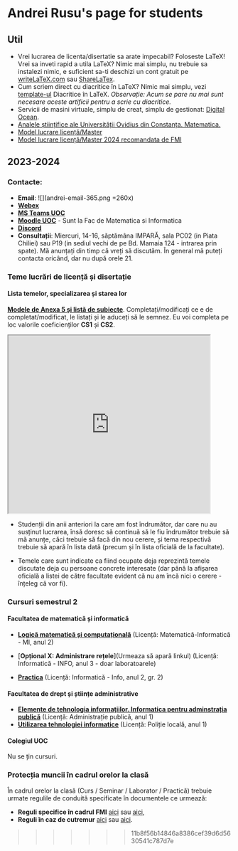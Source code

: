 <!-- title: index.html -->
<meta http-equiv='cache-control' content='no-cache'> 
<meta http-equiv='expires' content='0'> 
<meta http-equiv='pragma' content='no-cache'>

# Andrei Rusu's page for students

## Util

- Vrei lucrarea de licenta/disertatie sa arate impecabil? Foloseste LaTeX! Vrei sa inveti rapid a utila LaTeX? Nimic mai simplu, nu trebuie sa instalezi nimic, e suficient sa-ti deschizi un cont gratuit pe [writeLaTeX.com](https://www.overleaf.com?r=bcec7732&rm=d&rs=b) sau [ShareLaTex](https://www.overleaf.com?r=bcec7732&rm=d&rs=b). 
- Cum scriem direct cu diacritice în LaTeX? Nimic mai simplu, vezi [template-ul](./diacritice_latex.htm) Diacritice în LaTeX. _Observație: Acum se pare nu mai sunt necesare aceste artificii pentru a scrie cu diacritice._ 
- Servicii de masini virtuale, simplu de creat, simplu de gestionat: [Digital Ocean](https://m.do.co/c/c5eb1086fd76).
- [Analele științifice ale Universității Ovidius din Constanța. Matematica.](http://www.anstuocmath.ro)
- [Model lucrare licență/Master](https://www.overleaf.com/read/hsyyrfdwjhdh)
- [Model lucrare licență/Master 2024 recomandata de FMI](https://www.overleaf.com/read/hsyyrfdwjhdh#302720)


## 2023-2024
### Contacte: 

- **Email**: ![](andrei-email-365.png =260x)
- [**Webex**](https://meetingsemea5.webex.com/meet/andrei.rusu)
- [**MS Teams UOC**](https://teams.microsoft.com/l/team/19%3aef55a7d4ec384fab9bd864dd274e8059%40thread.tacv2/conversations?groupId=f03e8a8e-3245-477d-9c5f-a9c4474b1572&tenantId=0ae86a88-e993-4850-9db2-1ff1884f9c8a)
- [**Moodle UOC**](https://moodle.univ-ovidius.ro/) - Sunt la Fac de Matematica si Informatica
- [**Discord**](https://discord.gg/TAbnDF7nYT) 
- **Consultații**: Miercuri, 14-16, săptămâna IMPARĂ, sala PC02 (in Piata Chiliei) sau P19 (in sediul vechi de pe Bd. Mamaia 124 - intrarea prin spate). Mă anunțați din timp că vreți să discutăm. În general mă puteți contacta oricând, dar nu după orele 21.

<!--
- [__Programul activităților__](./A.Rusu-2021-2022-sem-2.png)
-->

### Teme lucrări de licență și disertație

#### Lista temelor, specializarea și starea lor

[**Modele de Anexa 5 și listă de subiecte**](https://s.go.ro/oe7rnlql). Completați/modificați ce e de completat/modificat, le listați și le aduceți să le semnez. Eu voi completa pe loc valorile coeficienților **CS1** și **CS2**. 

<iframe src="https://docs.google.com/spreadsheets/d/e/2PACX-1vSdA3iSWxtFC2FpnlBM0XUbsELPgggBYj60bDlivcyx4ze50F9VbyxwScrnwVnXLKg4Nnu9_b5J3kJq/pubhtml?gid=0&amp;single=true&amp;widget=true&amp;headers=false" width="90%" height="400px" scroll="true"></iframe>

- Studenții din anii anteriori la care am fost îndrumător, dar care nu au susținut lucrarea, însă doresc să continuă să le fiu îndrumător trebuie să mă anunțe, căci trebuie să facă din nou cerere, și tema respectivă trebuie să apară în lista dată (precum și în lista oficială de la facultate). 

- Temele care sunt indicate ca fiind ocupate deja reprezintă temele discutate deja cu persoane concrete interesate (dar până la afișarea oficială a listei de către facultate evident că nu am încă nici o cerere - înțeleg că vor fi). 

### Cursuri semestrul 2
#### Facultatea de matematică și informatică
- [**Logică matematică și computațională**](./index-mi2-lmc.html) (Licență: Matematică-Informatică - MI, anul 2)

- [**Opțional X: Administrare rețele**](Urmeaza să apară linkul) (Licență: Informatică - INFO, anul 3 - doar laboratoarele)

- [**Practica**](./index-practica-info2gr2.html) (Licență: Informatică - Info, anul 2, gr. 2)

<!--
- [**Logică matematică și computațională**](./index-info1-lmc.html) (Licență: Informatică - INFO, anul 1)
- [**Mathematical and computational logic**](./index-cs1-lmc.html) (Licență: Informatică (în limba engleză) - CS, anul 1)
- [**Modelare cu algoritmi genetici**](./index-mti2-mag.html) (Master: Modelare și tehnologii informatice (MTI), anul 2)

- [**Inteligență artificială**]() (Licență: Matematică-Informatică (mi), anul 3)
- [**Elective VII - Software Engineering**]() (Licență: Informatică în limba engleză (Computer Science), anul 3)
- [**Inteligență artificială aplicată**]() (Master: Medii virtuale multi-modale și distribuite (MVMOD), anul 1)
- [**Sisteme multi-agent**]() (Master: Medii virtuale multi-modale și distribuite (MVMOD), anul 2) 
-->

<!-- 
- [**Inteligență artificială**](./index-mi3-ia.html) (Licență: Matematică-Informatică (mi), anul 3)
- [**Elective VII - Software Engineering**](./index-cs3-se.html) (Licență: Informatică în limba engleză (Computer Science), anul 3)
- [**Inteligență artificială aplicată**](./index-mvmod1-iaa.html) (Master: Medii virtuale multi-modale și distribuite (MVMOD), anul 1)
- [**Sisteme multi-agent**](./index-mvmod2-sma.html) (Master: Medii virtuale multi-modale și distribuite (MVMOD), anul 2) 
 -->
<!--
- [**Dezvoltarea aplicațiilor Web (2020)**](./index-info3-daw.html) (Licență: Informatică, anul 3 (info3), ...)
-->

#### Facultatea de drept și științe administrative

- [**Elemente de tehnologia informațiilor. Informatica pentru adminstrația publică**](./index-ap1.html) (Licență: Administrație publică, anul 1)
- [**Utilizarea tehnologiei informatice**](./index-pl1.html) (Licență: Poliție locală, anul 1)

<!--
#### Facultatea de Ștințe Economice

- [**Sisteme informatice de asistare a deciziilor**](./index-fse-cig3-if-siad.html) (Licență: Contabilitate și informatică de gestiune, **IF**, anul 3)
- [**Sisteme informatice de asistare a deciziilor**](./index-fse-cig3-id-siad.html) (Licență: Contabilitate și informatică de gestiune, **ID**, anul 3)
- [**Matematică aplicată în economie**]() (Licență: Contabilitate și Informatică de Gestiune, anul 1)
-->


#### Colegiul UOC

Nu se țin cursuri. 

<!-- 
- **Pregătirea lucrării de absolvire.** Mă contactați pe Discord, email, Teams (indicate mai sus la **Contacte**). 
 -->
<!--
- [**2-M1 - Conectarea calculatoarelor la rețea**](./index-arlc3-cclr.html) (Calificare profesională postliceală: Administrator retele locale și comunicații, anul 2, sem.3)
- [**2-M4 - Întreținerea echipamentelor de rețea**](./index-arlc3-iedr.html) (Calificare profesională postliceală: Administrator retele locale și comunicații, anul 2, sem.3)

<hr />

- [**1-M4 - Componente,concepte și tehnologii de rețele**](./index-arlc1-cctr.html) ((Calificare profesională postliceală: Administrator retele locale și comunicații, anul 1, sem.1)) - 2020-2021
- [**1-M11 - Crearea site-urilor web**](./index-ap2-csw.html) ((Calificare profesională postliceală: Analist programator, anul 1, sem.2)) - 2020-2021
-->
### Protecția muncii în cadrul orelor la clasă

În cadrul orelor la clasă (Curs / Seminar / Laborator / Practică) trebuie urmate regulile de conduită specificate în documentele ce urmează:

- **Reguli specifice în cadrul FMI** [aici](https://yadi.sk/i/zcu9X_4Q2DC2kw) sau [aici](http://s.go.ro/ko81hljz), 
- **Reguli în caz de cutremur** [aici](https://yadi.sk/d/hR2C0_PhpMMBPw) sau [aici](http://s.go.ro/fnubqwes). 

<!-- 
### Teme de licență / master / grad 1

Temele studenților (Licență / Master) rămași din anii trecuți rămân după ei (doar să-mi confirme acest lucru - am trimis mail la inceput de octombrie 2021). Lista temelor pentru acest an a apărut deja. Dacă aveți sugestii de teme la care ați dori să lucrați anii viitori - sunteți bineveniți (trimiteți titlul și o scurtă descriere). Ale informații urmează să apară. Anul acesta (2021-2022) **nu mai accept studenți pentru lucrarea de licență** (sunt prea mulți deja). 
 -->
<!--
[//]: # [**Lista temelor de licență (info + cs) / master (mvmod + mti) / grad 1 (mate + info)**](Teme_lic_mas_grad.html)
 
Referitor la titlurile temelor de licență și master, dacă doriți să susțineți cu mine o altă temă - Vă rog să mă anunțați, să îmi spuneți cam la ce temă Vă gândiți, ce plan de acțiune aveți. Apoi vom vedea dacă o mai putem adăuga în lista temelor aprobate de facultate (de obicei se aprobă).

Tot aici vor apare și informații pentru studenții înscriși la mine pentru lucrarea de licență, disertație sau grad 1.

__Model (FMI) de lucrare de licență/master__, poate fi vizualizat [**online**](https://www.overleaf.com/read/hsyyrfdwjhdh). 

__Alte informații__ din [__FMI__](https://fmi.univ-ovidius.ro/) legate de examenul absolvire de [__licență__](https://fmi.univ-ovidius.ro/academic/studii-de-licenta/licenta-documente/) sau [__masterat__](https://fmi.univ-ovidius.ro/academic/studii-de-masterat/masterat-documente/). 


[//]: # (This syntax works like a comment, and won't appear in any output. Formularul vechi   https://forms.gle/W2ei1nKSqsb3FbURA)
[//]: # (It’s a little bizarre, but it works with MacDown and Pandoc.)

-->

<!-- And this comment will appear in html output as a comment -->

<!-- 
=======
# Andrei Rusu's page for students

## Util

- Vrei lucrarea de licenta/disertatie sa arate impecabil? Foloseste LaTeX! Vrei sa inveti rapid a utila LaTeX? Nimic mai simplu, nu trebuie sa instalezi nimic, e suficient sa-ti deschizi un cont gratuit pe [writeLaTeX.com](https://www.overleaf.com?r=bcec7732&rm=d&rs=b) sau [ShareLaTex](https://www.overleaf.com?r=bcec7732&rm=d&rs=b). 
- Cum scriem direct cu diacritice în LaTeX? Nimic mai simplu, vezi [template-ul](./diacritice_latex.htm) Diacritice în LaTeX. _Observație: Acum se pare nu mai sunt necesare aceste artificii pentru a scrie cu diacritice._ 
- Servicii de hosting gratuit. Pare sa fie chiar asa. Spatiu de 20 GB, Trafic – 150GB, PHP (orice versiune), MySql la alegere. Chiar este curios cat va dura. Oricum in alta forma acelasi lucru il ofera si Google, si Dropbox, etc. 
- Servicii de masini virtuale, simplu de creat, simplu de gestionat: [Digital Ocean](https://m.do.co/c/c5eb1086fd76).
- [Analele științifice ale Universității Ovidius din Constanța. Matematica.](http://www.anstuocmath.ro)
- [Orarul FMI](http://www.andreirusu.nl/orar.html)
- [Model lucrare licență/Master](https://www.overleaf.com/read/hsyyrfdwjhdh)

## 2021-2022
### Contacte: 

- **Email**: ![](andrei-email-365.png =260x)
- [**Webex**](https://meetingsemea5.webex.com/meet/andrei.rusu)
- [**MS Teams UOC**](https://teams.microsoft.com/)
- [**Moodle UOC**](https://moodle.univ-ovidius.ro/)
- [**Discord**](https://discord.gg/CptPYbtRUk) 
- **Consultații**: Luni, 8-10. Mă anunțați din timp că vreți să discutăm. În general mă puteți contacta oricând, dar nu după orele 21. 
- [__Programul activităților__](./A.Rusu-2021-2022-sem-2.png)

### Cursuri semestrul 2
#### Facultatea de matematică și informatică

- [**Logică matematică și computațională**](./index-info1-lmc.html) (Licență: Informatică - INFO, anul 1)
- [**Mathematical and computational logic**](./index-cs1-lmc.html) (Licență: Informatică (în limba engleză) - CS, anul 1)
- [**Modelare cu algoritmi genetici**](./index-mti2-mag.html) (Master: Modelare și tehnologii informatice (MTI), anul 2)
 -->
<!--
- [**Inteligență artificială**](./index-mi3-ia.html) (Licență: Matematică-Informatică (mi), anul 3)
- [**Elective VII - Software Engineering**](./index-cs3-se.html) (Licență: Informatică în limba engleză (Computer Science), anul 3)
- [**Inteligență artificială aplicată**](./index-mvmod1-iaa.html) (Master: Medii virtuale multi-modale și distribuite (MVMOD), anul 1)
- [**Sisteme multi-agent**](./index-mvmod2-sma.html) (Master: Medii virtuale multi-modale și distribuite (MVMOD), anul 2) 
- [**Dezvoltarea aplicațiilor Web (2020)**](./index-info3-daw.html) (Licență: Informatică, anul 3 (info3), ...)
-->
<!-- 
#### Facultatea de drept și științe administrative

- [**Elemente de tehnologia informațiilor. Informatica pentru adminstrația publică**](./index-ap1.html) (Licență: Administrație publică, anul 1)
- [**Utilizarea tehnologiei informatice**](./index-pl1.html) (Licență: Poliție locală, anul 1)

#### Facultatea de Ștințe Economice

- [**Sisteme informatice de asistare a deciziilor**](./index-cig3.html) (Licență: Contabilitate și informatică de gestiune, anul 3)

- [**Matematică aplicată în economie**](./index-ef3.html) (Licență: Economia firmei, anul 1)


#### Colegiul UOC

- **Pregătirea lucrării de absolvire.** Mă contactați pe Discord, email, Teams (indicate mai sus la **Contacte**). 
 -->
<!--
- [**2-M1 - Conectarea calculatoarelor la rețea**](./index-arlc3-cclr.html) (Calificare profesională postliceală: Administrator retele locale și comunicații, anul 2, sem.3)
- [**2-M4 - Întreținerea echipamentelor de rețea**](./index-arlc3-iedr.html) (Calificare profesională postliceală: Administrator retele locale și comunicații, anul 2, sem.3)

<hr />

- [**1-M4 - Componente,concepte și tehnologii de rețele**](./index-arlc1-cctr.html) ((Calificare profesională postliceală: Administrator retele locale și comunicații, anul 1, sem.1)) - 2020-2021
- [**1-M11 - Crearea site-urilor web**](./index-ap2-csw.html) ((Calificare profesională postliceală: Analist programator, anul 1, sem.2)) - 2020-2021

### Protecția muncii în cadrul orelor la clasă

În cadrul orelor la clasă (Curs / Seminar / Laborator / Practică) trebuie urmate regulile de conduită specificate în documentele ce urmează:

- **Reguli specifice în cadrul FMI** [aici](https://yadi.sk/i/zcu9X_4Q2DC2kw) sau [aici](http://s.go.ro/ko81hljz), 
- **Reguli în caz de cutremur** [aici](https://yadi.sk/d/hR2C0_PhpMMBPw) sau [aici](http://s.go.ro/fnubqwes). 

### Teme de licență / master / grad 1

Temele studenților (Licență / Master) rămași din anii trecuți rămân după ei (doar să-mi confirme acest lucru - am trimis mail la inceput de octombrie 2021). Lista temelor pentru acest an a apărut deja. Dacă aveți sugestii de teme la care ați dori să lucrați anii viitori - sunteți bineveniți (trimiteți titlul și o scurtă descriere). Ale informații urmează să apară. Anul acesta (2021-2022) **nu mai accept studenți pentru lucrarea de licență** (sunt prea mulți deja). 
 -->
<!--
[//]: # [**Lista temelor de licență (info + cs) / master (mvmod + mti) / grad 1 (mate + info)**](Teme_lic_mas_grad.html)
 
Referitor la titlurile temelor de licență și master, dacă doriți să susțineți cu mine o altă temă - Vă rog să mă anunțați, să îmi spuneți cam la ce temă Vă gândiți, ce plan de acțiune aveți. Apoi vom vedea dacă o mai putem adăuga în lista temelor aprobate de facultate (de obicei se aprobă).

Tot aici vor apare și informații pentru studenții înscriși la mine pentru lucrarea de licență, disertație sau grad 1.

__Model (FMI) de lucrare de licență/master__, poate fi vizualizat [**online**](https://www.overleaf.com/read/hsyyrfdwjhdh). 

__Alte informații__ din [__FMI__](https://fmi.univ-ovidius.ro/) legate de examenul absolvire de [__licență__](https://fmi.univ-ovidius.ro/academic/studii-de-licenta/licenta-documente/) sau [__masterat__](https://fmi.univ-ovidius.ro/academic/studii-de-masterat/masterat-documente/). 


[//]: # (This syntax works like a comment, and won't appear in any output. Formularul vechi   https://forms.gle/W2ei1nKSqsb3FbURA)
[//]: # (It’s a little bizarre, but it works with MacDown and Pandoc.)

-->

<!-- And this comment will appear in html output as a comment -->
>>>>>>> 11b8f56b14846a8386cef39d6d5630541c787d7e
